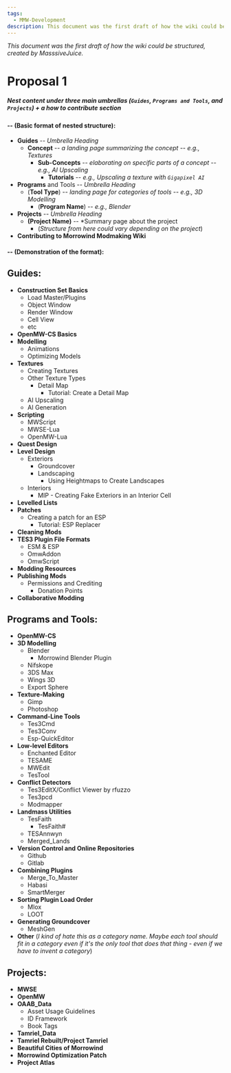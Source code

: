```yaml
---
tags:
  - MMW-Development
description: This document was the first draft of how the wiki could be structured.
---
```


_This document was the first draft of how the wiki could be structured, created by MasssiveJuice._

# Proposal 1
##### _Nest content under three main umbrellas_ (`Guides`, `Programs and Tools`, and `Projects`) + _a how to contribute section_

#### -- **(Basic format of nested structure):**

* **Guides** -- *Umbrella Heading*
	* **Concept** -- *a landing page summarizing the concept -- e.g., Textures*
		* **Sub-Concepts** -- *elaborating on specific parts of a concept* -- *e.g., AI Upscaling*
			* **Tutorials** -- *e.g., Upscaling a texture with `Gigapixel AI`* 
* **Programs** and Tools -- *Umbrella Heading*
	* (**Tool Type**) -- *landing page for categories of tools* -- *e.g., 3D Modelling*
		* (**Program Name**) -- *e.g., Blender*
* **Projects** -- *Umbrella Heading*
	* **(Project Name)** -- *Summary page about the project
		* (*Structure from here could vary depending on the project*)
* **Contributing to Morrowind Modmaking Wiki**

#### -- **(Demonstration of the format):**
## Guides:
* **Construction Set Basics**
	* Load Master/Plugins
	* Object Window
	* Render Window
	* Cell View
	* etc
* **OpenMW-CS Basics**
* **Modelling**
	* Animations
	* Optimizing Models
* **Textures**
	* Creating Textures
	* Other Texture Types
		* Detail Map
			* Tutorial: Create a Detail Map
	* AI Upscaling
	* AI Generation
* **Scripting**
	* MWScript
	* MWSE-Lua
	* OpenMW-Lua
* **Quest Design**
* **Level Design**
	* Exteriors
		* Groundcover
		* Landscaping
			* Using Heightmaps to Create Landscapes
	* Interiors
		* MIP - Creating Fake Exteriors in an Interior Cell
* **Levelled Lists**
* **Patches**
	* Creating a patch for an ESP
		* Tutorial: ESP Replacer
* **Cleaning Mods**
* **TES3 Plugin File Formats**
	* ESM & ESP
	* OmwAddon
	* OmwScript
* **Modding Resources**
* **Publishing Mods**
	* Permissions and Crediting
		* Donation Points
* **Collaborative Modding**

## Programs and Tools:
* **OpenMW-CS**
* **3D Modelling**
	* Blender
		* Morrowind Blender Plugin
	* Nifskope
	* 3DS Max
	* Wings 3D
	* Export Sphere
* **Texture-Making**
	* Gimp
	* Photoshop
* **Command-Line Tools**
	* Tes3Cmd
	* Tes3Conv
	* Esp-QuickEditor
* **Low-level Editors**
	* Enchanted Editor
	* TESAME
	* MWEdit
	* TesTool
* **Conflict Detectors**
	* Tes3EditX/Conflict Viewer by rfuzzo
	* Tes3pcd
	* Modmapper
* **Landmass Utilities**
	* TesFaith
		* TesFaith#
	* TESAnnwyn
	* Merged_Lands
* **Version Control and Online Repositories**
	* Github
	* Gitlab
* **Combining Plugins**
	* Merge_To_Master
	* Habasi
	* SmartMerger
* **Sorting Plugin Load Order**
	* Mlox
	* LOOT
* **Generating Groundcover**
	* MeshGen
* **Other** (*I kind of hate this as a category name. Maybe each tool should fit in a category even if it's the only tool that does that thing - even if we have to invent a category*)
## Projects:
* **MWSE**
* **OpenMW**
* **OAAB_Data**
	* Asset Usage Guidelines
	* ID Framework
	* Book Tags
* **Tamriel_Data**
* **Tamriel Rebuilt/Project Tamriel**
* **Beautiful Cities of Morrowind**
* **Morrowind Optimization Patch**
* **Project Atlas**